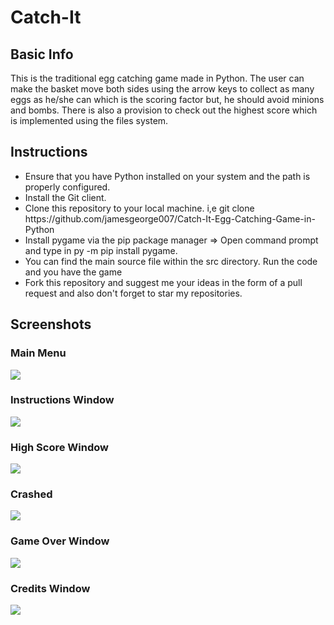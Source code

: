 # Catch-It

<h2> Basic Info </h2>

<p> This is the traditional egg catching game made in Python. 
The user can make the basket move both sides using the arrow keys to collect as many eggs as he/she can which is the scoring factor but, he should avoid minions and bombs. 
There is also a provision to check out the highest score which is implemented using the files system. </p>

<h2> Instructions </h2>

<ul> 
  
  <li> Ensure that you have Python installed on your system and the path is properly configured. </li>
  <li> Install the Git client. </li>
  <li> 
    Clone this repository to your local machine. i,e git clone https://github.com/jamesgeorge007/Catch-It-Egg-Catching-Game-in-Python </li>
  <li> Install pygame via the pip package manager => Open command prompt and type in py -m pip install pygame. </li>
  <li> You can find the main source file within the src directory. Run the code and you have the game </li>
  <li> Fork this repository and suggest me your ideas in the form of a pull request and also don't forget to star my repositories. </li>
  
  </ul>
  
  <h2> Screenshots </h2>
  
  <h3> Main Menu </h3>
  
  <img src="https://github.com/jamesgeorge007/Catch-It-Egg-Catching-Game-in-Python/blob/master/res/Screenshots/menu.JPG">
  
  <h3> Instructions Window </h3>
  
  <img src="https://github.com/jamesgeorge007/Catch-It-Egg-Catching-Game-in-Python/blob/master/res/Screenshots/instructions.JPG">
  
  <h3> High Score Window </h3>
  
  <img src="https://github.com/jamesgeorge007/Catch-It-Egg-Catching-Game-in-Python/blob/master/res/Screenshots/high_score.JPG">
  
  <h3> Crashed </h3>
  
  <img src="https://github.com/jamesgeorge007/Catch-It-Egg-Catching-Game-in-Python/blob/master/res/Screenshots/crashed.JPG">
  
  <h3> Game Over Window </h3>
  
  <img src="https://github.com/jamesgeorge007/Catch-It-Egg-Catching-Game-in-Python/blob/master/res/Screenshots/game_over.JPG">
  
  <h3> Credits Window </h3>
  
  <img src="https://github.com/jamesgeorge007/Catch-It-Egg-Catching-Game-in-Python/blob/master/res/Screenshots/credits.JPG">


